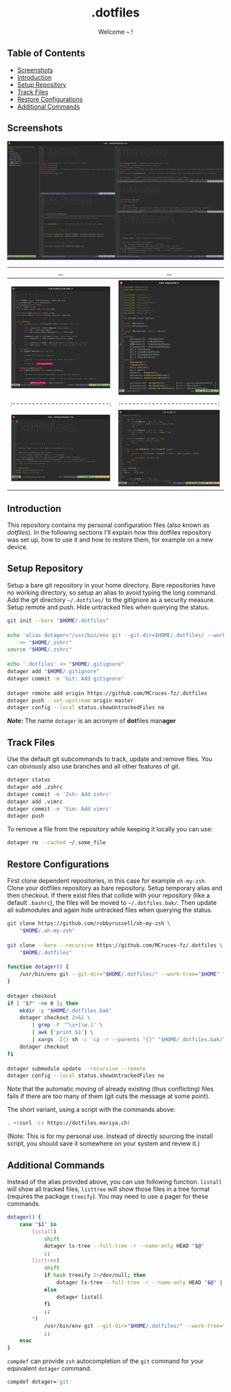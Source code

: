<div align="center">
    <h1>.dotfiles</h1>
    <p>Welcome <b><code>~</code></b> !</p>
    <p>
    <!-- <img src="https://....svg" /> -->
    <!-- <img src="https://....svg" /> -->
    <!-- <br><br> -->
    <!-- <img src="pictures/dotfiles.png"> -->
    </p>
</div>

## Table of Contents

+ [Screenshots](#screenshots)
+ [Introduction](#introduction)
+ [Setup Repository](#setup-repository)
+ [Track Files](#track-files)
+ [Restore Configurations](#restore-configurations)
+ [Additional Commands](#additional-commands)

## Screenshots

![Awesome WM](Pictures/screenshot_2.png)

...                        |  ...
:-------------------------:|:-------------------------:
![Awesome WM](Pictures/screenshot_3.png) | ![Awesome WM](Pictures/screenshot_4.png)
:-------------------------:|:-------------------------:
![Awesome WM](Pictures/screenshot_1.png) | ![Awesome WM](Pictures/screenshot_5.png)

## Introduction

This repository contains my personal configuration files (also known as
*dotfiles*). In the following sections I'll explain how this dotfiles 
repository was set up, how to use it and how to restore them, for example 
on a new device.

## Setup Repository

Setup a bare git repository in your home directory. Bare repositories have no
working directory, so setup an alias to avoid typing the long command. Add the
git directory `~/.dotfiles/` to the gitignore as a security measure. Setup
remote and push. Hide untracked files when querying the status.

```bash
git init --bare "$HOME/.dotfiles"

echo 'alias dotager="/usr/bin/env git --git-dir=$HOME/.dotfiles/ --work-tree=$HOME"' \
    >> "$HOME/.zshrc"
source "$HOME/.zshrc"

echo '.dotfiles' >> "$HOME/.gitignore"
dotager add "$HOME/.gitignore"
dotager commit -m 'Git: Add gitignore'

dotager remote add origin https://github.com/MCruces-fz/.dotfiles
dotager push --set-upstream origin master
dotager config --local status.showUntrackedFiles no
```

***Note:*** The name `dotager` is an acronym of **dot**files man**ager**

## Track Files

Use the default git subcommands to track, update and remove files. You can
obviously also use branches and all other features of git.

```bash
dotager status
dotager add .zshrc
dotager commit -m 'Zsh: Add zshrc'
dotager add .vimrc
dotager commit -m 'Vim: Add vimrc'
dotager push
```

To remove a file from the repository while keeping it locally you can use:

```bash
dotager rm --cached ~/.some_file
```

## Restore Configurations

First clone dependent repositories, in this case for example `oh-my-zsh`. Clone
your dotfiles repository as bare repository. Setup temporary alias and then
checkout. If there exist files that collide with your repository (like a default
`.bashrc`), the files will be moved to `~/.dotfiles.bak/`. Then update all
submodules and again hide untracked files when querying the status.

```bash
git clone https://github.com/robbyrussell/oh-my-zsh \
    "$HOME/.oh-my-zsh"

git clone --bare --recursive https://github.com/MCruces-fz/.dotfiles \
    "$HOME/.dotfiles"

function dotager() {
    /usr/bin/env git --git-dir="$HOME/.dotfiles/" --work-tree="$HOME" "$@"
}

dotager checkout
if [ "$?" -ne 0 ]; then
    mkdir -p "$HOME/.dotfiles.bak"
    dotager checkout 2>&1 \
        | grep -P '^\s+[\w.]' \
        | awk {'print $1'} \
        | xargs -I{} sh -c 'cp -r --parents "{}" "$HOME/.dotfiles.bak/" && rm -rf "{}"'
    dotager checkout
fi

dotager submodule update --recursive --remote
dotager config --local status.showUntrackedFiles no
```

Note that the automatic moving of already existing (thus conflicting) files
fails if there are too many of them (git cuts the message at some point).

The short variant, using a script with the commands above:

```bash
. <(curl -Ls https://dotfiles.mariya.ch)
```

(Note: This is for my personal use. Instead of directly sourcing the install
script, you should save it somewhere on your system and review it.)

## Additional Commands

Instead of the alias provided above, you can use following function. `listall`
will show all tracked files, `listtree` will show those files in a tree format
(requires the package `treeify`). You may need to use a pager for these
commands.

```bash
dotager() {
    case "$1" in
        listall)
            shift
            dotager ls-tree --full-tree -r --name-only HEAD "$@"
            ;;
        listtree)
            shift
            if hash treeify 2>/dev/null; then
                dotager ls-tree --full-tree -r --name-only HEAD "$@" | treeify
            else
                dotager listall
            fi
            ;;
        *)
            /usr/bin/env git --git-dir="$HOME/.dotfiles/" --work-tree="$HOME" "$@"
            ;;
    esac
}
```

`compdef` can provide `zsh` autocompletion of the `git` command for your
equivalent `dotager` command.

```bash
compdef dotager='git'
```
